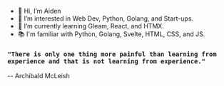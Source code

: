 - 👋 Hi, I’m Aiden
- 👀 I’m interested in Web Dev, Python, Golang, and Start-ups.
- 🌱 I’m currently learning Gleam, React, and HTMX.
- 📚 I'm familiar with Python, Golang, Svelte, HTML, CSS, and JS.

### `"There is only one thing more painful than learning from experience and that is not learning from experience."`

-- Archibald McLeish
